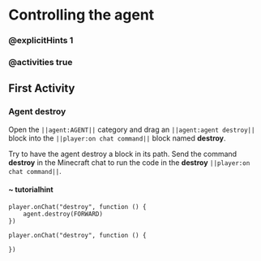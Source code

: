 # Controlling the agent

### @explicitHints 1

### @activities true

## First Activity

### Agent destroy

Open the ``||agent:AGENT||`` category and drag an ``||agent:agent destroy||`` block into the ``||player:on chat command||`` block named **destroy**.

Try to have the agent destroy a block in its path. Send the command **destroy** in the Minecraft chat to run the code in the **destroy** ``||player:on chat command||``.


#### ~ tutorialhint


```blocks
player.onChat("destroy", function () {
    agent.destroy(FORWARD)
})
```

```template
player.onChat("destroy", function () {
	
})
```

